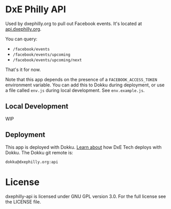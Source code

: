 DxE Philly API
==============
Used by dxephilly.org to pull out Facebook events. It's located at [api.dxephilly.org](api.dxephilly.org).

You can query:

* `/facebook/events`
* `/facebook/events/upcoming`
* `/facebook/events/upcoming/next`

That's it for now.

Note that this app depends on the presence of a `FACEBOOK_ACCESS_TOKEN` environment variable. You can add this to Dokku during deployment, or use a file called `env.js` during local development. See `env.example.js`.

Local Development
-----------------
WIP

Deployment
----------
This app is deployed with Dokku. [Learn about](https://github.com/directactioneverywhere/dxe-learn2dokku) how DxE Tech deploys with Dokku. The Dokku git remote is:

    dokku@dxephilly.org:api

License
=======
dxephilly-api is licensed under GNU GPL version 3.0. For the full license see the LICENSE file.
